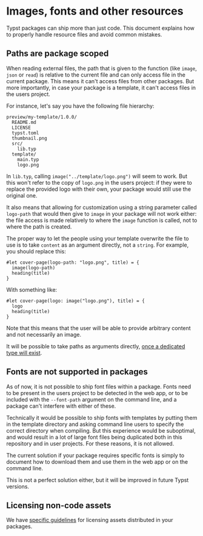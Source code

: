 # Images, fonts and other resources

Typst packages can ship more than just code. This document explains how to
properly handle resource files and avoid common mistakes.

## Paths are package scoped

When reading external files, the path that is given to the function
(like `image`, `json` or `read`) is relative to the current file
and can only access file in the current package. This means it can't
access files from other packages. But more importantly, in case your package
is a template, it can't access files in the users project.

For instance, let's say you have the following file hierarchy:

```
preview/my-template/1.0.0/
  README.md
  LICENSE
  typst.toml
  thumbnail.png
  src/
    lib.typ
  template/
    main.typ
    logo.png
```

In `lib.typ`, calling `image("../template/logo.png")` will seem to work.
But this won't refer to the copy of `logo.png` in the users project: if they
were to replace the provided logo with their own, your package would still use
the original one.

It also means that allowing for customization using a string parameter called `logo-path`
that would then give to `image` in your package will not work either: the file
access is made relatively to where the `image` function is called, not to where
the path is created.

The proper way to let the people using your template overwrite the file to use
is to take `content` as an argument directly, not a `string`. For example, you should
replace this:

```typ
#let cover-page(logo-path: "logo.png", title) = {
  image(logo-path)
  heading(title)
}
```

With something like:

```typ
#let cover-page(logo: image("logo.png"), title) = {
  logo
  heading(title)
}
```

Note that this means that the user will be able to provide arbitrary content and
not necessarily an image.

It will be possible to take paths as arguments directly, [once a dedicated
type will exist][path-type].

## Fonts are not supported in packages

As of now, it is not possible to ship font files within a package. Fonts need to
be present in the users project to be detected in the web app, or to be included
with the `--font-path` argument on the command line, and a package can't
interfere with either of these.

Technically it would be possible to ship fonts with templates by putting them in
the template directory and asking command line users to specify the correct
directory when compiling. But this experience would be suboptimal, and would
result in a lot of large font files being duplicated both in this repository and
in user projects. For these reasons, it is not allowed.

The current solution if your package requires specific fonts is simply to
document how to download them and use them in the web app or on the command
line.

This is not a perfect solution either, but it will be improved in future Typst
versions.

## Licensing non-code assets

We have [specific guidelines][license] for licensing assets distributed in your
packages.

[path-type]: https://github.com/typst/typst/issues/971
[license]: licensing.md

